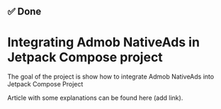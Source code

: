 ## ✅ Done

# Integrating Admob NativeAds in Jetpack Compose project

The goal of the project is show how to integrate Admob NativeAds into Jetpack Compose Project

Article with some explanations can be found here (add link).
